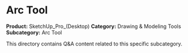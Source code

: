 # Arc Tool

**Product:** SketchUp_Pro_(Desktop)
**Category:** Drawing & Modeling Tools
**Subcategory:** Arc Tool

This directory contains Q&A content related to this specific subcategory.
